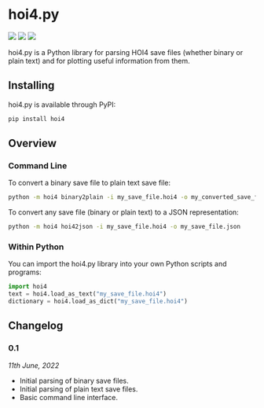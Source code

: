 # hoi4.py

[![](https://github.com/samirelanduk/hoi4.py/actions/workflows/main.yml/badge.svg)](https://github.com/samirelanduk/hoi4.py/actions/workflows/main.yml)
[![](https://img.shields.io/pypi/pyversions/hoi4.svg?color=3776AB&logo=python&logoColor=white)](https://pypi.org/project/hoi4.py/0.1.0/)
[![](https://img.shields.io/pypi/l/hoi4.svg?color=blue)](https://github.com/samirelanduk/hoi4.py/blob/master/LICENSE)

hoi4.py is a Python library for parsing HOI4 save files (whether binary or
plain text) and for plotting useful information from them.

## Installing

hoi4.py is available through PyPI:

```bash
pip install hoi4
```

## Overview

### Command Line

To convert a binary save file to plain text save file:

```bash
python -m hoi4 binary2plain -i my_save_file.hoi4 -o my_converted_save_file.hoi4
```

To convert any save file (binary or plain text) to a JSON representation:

```bash
python -m hoi4 hoi42json -i my_save_file.hoi4 -o my_save_file.json
```

### Within Python

You can import the hoi4.py library into your own Python scripts and programs:

```python
import hoi4
text = hoi4.load_as_text("my_save_file.hoi4")
dictionary = hoi4.load_as_dict("my_save_file.hoi4")
```

## Changelog

### 0.1

*11th June, 2022*

- Initial parsing of binary save files.
- Initial parsing of plain text save files.
- Basic command line interface.